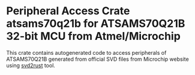 # Peripheral Access Crate atsams70q21b for ATSAMS70Q21B 32-bit MCU from Atmel/Microchip

This crate contains autogenerated code to access peripherals of ATSAMS70Q21B generated from official SVD files from Microchip website using [svd2rust](https://github.com/rust-embedded/svd2rust/) tool.